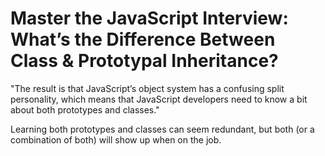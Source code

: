 # Master the JavaScript Interview: What’s the Difference Between Class & Prototypal Inheritance?

"The result is that JavaScript’s object system has a confusing split personality, 
which means that JavaScript developers need to know a bit about both prototypes and classes."

Learning both prototypes and classes can seem redundant, but both (or a combination of both) will show up when on the job. 


